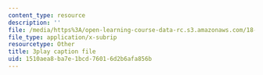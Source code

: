 ```yaml
---
content_type: resource
description: ''
file: /media/https%3A/open-learning-course-data-rc.s3.amazonaws.com/18-06sc-linear-algebra-fall-2011/1510aea8ba7e1bcd76016d2b6afa856b_B17h10EF59g.srt
file_type: application/x-subrip
resourcetype: Other
title: 3play caption file
uid: 1510aea8-ba7e-1bcd-7601-6d2b6afa856b
---
```

